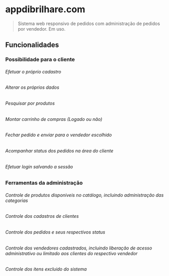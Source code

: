 # appdibrilhare.com

> Sistema web responsivo de pedidos com administração de pedidos por vendedor. Em uso.

## Funcionalidades

### Possibilidade para o cliente
  
###### Efetuar o próprio cadastro
###### Alterar os próprios dados
###### Pesquisar por produtos
###### Montar carrinho de compras (Logado ou não)
###### Fechar pedido e enviar para o vendedor escolhido
###### Acompanhar status dos pedidos na área do cliente
###### Efetuar login salvando a sessão

  
### Ferramentas da administração

###### Controle de produtos disponiveis no catálogo, incluindo administração das categorias
###### Controle dos cadastros de clientes
###### Controle dos pedidos e seus respectivos status
###### Controle dos vendedores cadastrados, incluindo liberação de acesso administrativo ou limitado aos clientes do respectivo vendedor
###### Controle dos itens excluido do sistema 
